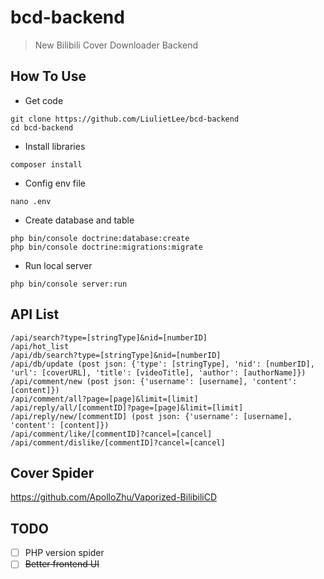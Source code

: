 # bcd-backend
> New Bilibili Cover Downloader Backend

## How To Use
- Get code
```
git clone https://github.com/LiulietLee/bcd-backend
cd bcd-backend
```
- Install libraries
```
composer install
```
- Config env file
```
nano .env
```
- Create database and table
```
php bin/console doctrine:database:create
php bin/console doctrine:migrations:migrate
```
- Run local server
```
php bin/console server:run
```

## API List
```
/api/search?type=[stringType]&nid=[numberID]
/api/hot_list
/api/db/search?type=[stringType]&nid=[numberID]
/api/db/update (post json: {'type': [stringType], 'nid': [numberID], 'url': [coverURL], 'title': [videoTitle], 'author': [authorName]})
/api/comment/new (post json: {'username': [username], 'content': [content]})
/api/comment/all?page=[page]&limit=[limit]
/api/reply/all/[commentID]?page=[page]&limit=[limit]
/api/reply/new/[commentID] (post json: {'username': [username], 'content': [content]})
/api/comment/like/[commentID]?cancel=[cancel]
/api/comment/dislike/[commentID]?cancel=[cancel]
```

## Cover Spider
https://github.com/ApolloZhu/Vaporized-BilibiliCD

## TODO
- [ ] PHP version spider
- [ ] ~~Better frontend UI~~
